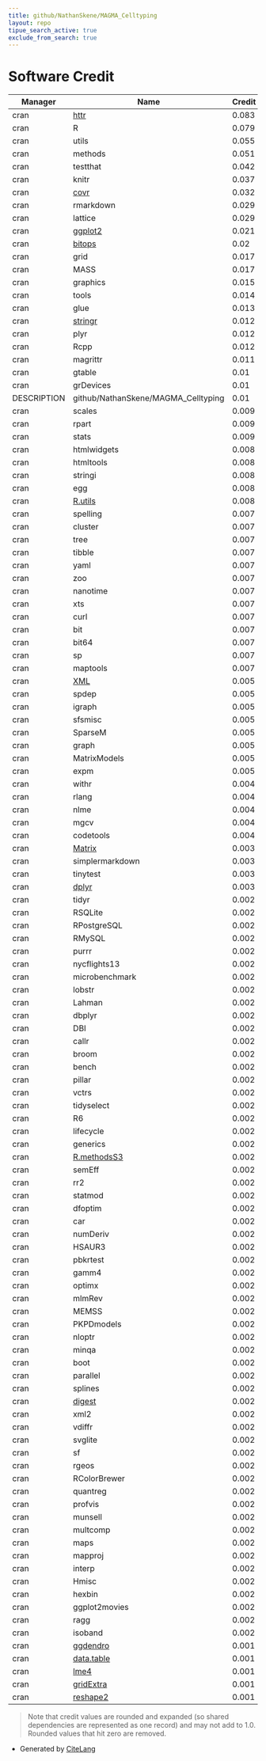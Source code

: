 ```yaml
---
title: github/NathanSkene/MAGMA_Celltyping
layout: repo
tipue_search_active: true
exclude_from_search: true
---
```

# Software Credit

|Manager|Name|Credit|
|-------|----|------|
|cran|[httr](https://httr.r-lib.org/)|0.083|
|cran|R|0.079|
|cran|utils|0.055|
|cran|methods|0.051|
|cran|testthat|0.042|
|cran|knitr|0.037|
|cran|[covr](https://covr.r-lib.org)|0.032|
|cran|rmarkdown|0.029|
|cran|lattice|0.029|
|cran|[ggplot2](https://ggplot2.tidyverse.org)|0.021|
|cran|[bitops](https://github.com/mmaechler/R-bitops)|0.02|
|cran|grid|0.017|
|cran|MASS|0.017|
|cran|graphics|0.015|
|cran|tools|0.014|
|cran|glue|0.013|
|cran|[stringr](http://stringr.tidyverse.org)|0.012|
|cran|plyr|0.012|
|cran|Rcpp|0.012|
|cran|magrittr|0.011|
|cran|gtable|0.01|
|cran|grDevices|0.01|
|DESCRIPTION|github/NathanSkene/MAGMA_Celltyping|0.01|
|cran|scales|0.009|
|cran|rpart|0.009|
|cran|stats|0.009|
|cran|htmlwidgets|0.008|
|cran|htmltools|0.008|
|cran|stringi|0.008|
|cran|egg|0.008|
|cran|[R.utils](https://github.com/HenrikBengtsson/R.utils)|0.008|
|cran|spelling|0.007|
|cran|cluster|0.007|
|cran|tree|0.007|
|cran|tibble|0.007|
|cran|yaml|0.007|
|cran|zoo|0.007|
|cran|nanotime|0.007|
|cran|xts|0.007|
|cran|curl|0.007|
|cran|bit|0.007|
|cran|bit64|0.007|
|cran|sp|0.007|
|cran|maptools|0.007|
|cran|[XML](http://www.omegahat.net/RSXML/)|0.005|
|cran|spdep|0.005|
|cran|igraph|0.005|
|cran|sfsmisc|0.005|
|cran|SparseM|0.005|
|cran|graph|0.005|
|cran|MatrixModels|0.005|
|cran|expm|0.005|
|cran|withr|0.004|
|cran|rlang|0.004|
|cran|nlme|0.004|
|cran|mgcv|0.004|
|cran|codetools|0.004|
|cran|[Matrix](http://Matrix.R-forge.R-project.org/)|0.003|
|cran|simplermarkdown|0.003|
|cran|tinytest|0.003|
|cran|[dplyr](https://dplyr.tidyverse.org)|0.003|
|cran|tidyr|0.002|
|cran|RSQLite|0.002|
|cran|RPostgreSQL|0.002|
|cran|RMySQL|0.002|
|cran|purrr|0.002|
|cran|nycflights13|0.002|
|cran|microbenchmark|0.002|
|cran|lobstr|0.002|
|cran|Lahman|0.002|
|cran|dbplyr|0.002|
|cran|DBI|0.002|
|cran|callr|0.002|
|cran|broom|0.002|
|cran|bench|0.002|
|cran|pillar|0.002|
|cran|vctrs|0.002|
|cran|tidyselect|0.002|
|cran|R6|0.002|
|cran|lifecycle|0.002|
|cran|generics|0.002|
|cran|[R.methodsS3](https://github.com/HenrikBengtsson/R.methodsS3)|0.002|
|cran|semEff|0.002|
|cran|rr2|0.002|
|cran|statmod|0.002|
|cran|dfoptim|0.002|
|cran|car|0.002|
|cran|numDeriv|0.002|
|cran|HSAUR3|0.002|
|cran|pbkrtest|0.002|
|cran|gamm4|0.002|
|cran|optimx|0.002|
|cran|mlmRev|0.002|
|cran|MEMSS|0.002|
|cran|PKPDmodels|0.002|
|cran|nloptr|0.002|
|cran|minqa|0.002|
|cran|boot|0.002|
|cran|parallel|0.002|
|cran|splines|0.002|
|cran|[digest](https://github.com/eddelbuettel/digest)|0.002|
|cran|xml2|0.002|
|cran|vdiffr|0.002|
|cran|svglite|0.002|
|cran|sf|0.002|
|cran|rgeos|0.002|
|cran|RColorBrewer|0.002|
|cran|quantreg|0.002|
|cran|profvis|0.002|
|cran|munsell|0.002|
|cran|multcomp|0.002|
|cran|maps|0.002|
|cran|mapproj|0.002|
|cran|interp|0.002|
|cran|Hmisc|0.002|
|cran|hexbin|0.002|
|cran|ggplot2movies|0.002|
|cran|ragg|0.002|
|cran|isoband|0.002|
|cran|[ggdendro](https://github.com/andrie/ggdendro)|0.001|
|cran|[data.table](https://r-datatable.com)|0.001|
|cran|[lme4](https://github.com/lme4/lme4/)|0.001|
|cran|[gridExtra](https://github.com/baptiste/gridextra)|0.001|
|cran|[reshape2](https://github.com/hadley/reshape)|0.001|


> Note that credit values are rounded and expanded (so shared dependencies are represented as one record) and may not add to 1.0. Rounded values that hit zero are removed.


- Generated by [CiteLang](https://github.com/vsoch/citelang)
